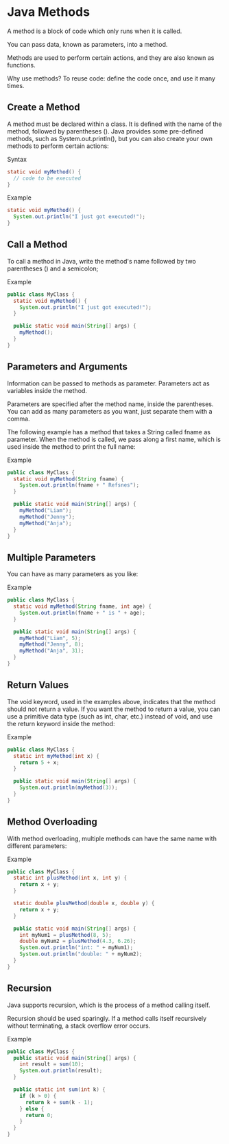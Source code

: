 # Java Methods

A method is a block of code which only runs when it is called.

You can pass data, known as parameters, into a method.

Methods are used to perform certain actions, and they are also known as functions.

Why use methods? To reuse code: define the code once, and use it many times.

## Create a Method

A method must be declared within a class. It is defined with the name of the method, followed by parentheses (). Java provides some pre-defined methods, such as System.out.println(), but you can also create your own methods to perform certain actions:

Syntax
```java
static void myMethod() {
  // code to be executed
}
```

Example
```java
static void myMethod() {
  System.out.println("I just got executed!");
} 
```

## Call a Method

To call a method in Java, write the method's name followed by two parentheses () and a semicolon; 

Example
```java
public class MyClass {
  static void myMethod() {
    System.out.println("I just got executed!");
  }

  public static void main(String[] args) {
    myMethod();
  }
}
``` 

## Parameters and Arguments

Information can be passed to methods as parameter. Parameters act as variables inside the method.

Parameters are specified after the method name, inside the parentheses. You can add as many parameters as you want, just separate them with a comma.

The following example has a method that takes a String called fname as parameter. When the method is called, we pass along a first name, which is used inside the method to print the full name:  

Example
```java
public class MyClass {
  static void myMethod(String fname) {
    System.out.println(fname + " Refsnes");
  }

  public static void main(String[] args) {
    myMethod("Liam");
    myMethod("Jenny");
    myMethod("Anja");
  }
}
```

## Multiple Parameters

You can have as many parameters as you like:

Example
```java
public class MyClass {
  static void myMethod(String fname, int age) {
    System.out.println(fname + " is " + age);
  }

  public static void main(String[] args) {
    myMethod("Liam", 5);
    myMethod("Jenny", 8);
    myMethod("Anja", 31);
  }
}
```

## Return Values  

The void keyword, used in the examples above, indicates that the method should not return a value. If you want the method to return a value, you can use a primitive data type (such as int, char, etc.) instead of void, and use the return keyword inside the method:

Example
```java 
public class MyClass {
  static int myMethod(int x) {
    return 5 + x;
  }

  public static void main(String[] args) {
    System.out.println(myMethod(3));
  }
}
``` 

## Method Overloading

With method overloading, multiple methods can have the same name with different parameters:

Example
```java
public class MyClass {
  static int plusMethod(int x, int y) {
    return x + y;
  }

  static double plusMethod(double x, double y) {
    return x + y;
  }

  public static void main(String[] args) {
    int myNum1 = plusMethod(8, 5);
    double myNum2 = plusMethod(4.3, 6.26);
    System.out.println("int: " + myNum1);
    System.out.println("double: " + myNum2);
  }
}
```

## Recursion

Java supports recursion, which is the process of a method calling itself.

Recursion should be used sparingly. If a method calls itself recursively without terminating, a stack overflow error occurs.

Example
```java
public class MyClass {
  public static void main(String[] args) {
    int result = sum(10);
    System.out.println(result);
  }

  public static int sum(int k) {
    if (k > 0) {
      return k + sum(k - 1);
    } else {
      return 0;
    }
  }
}
```